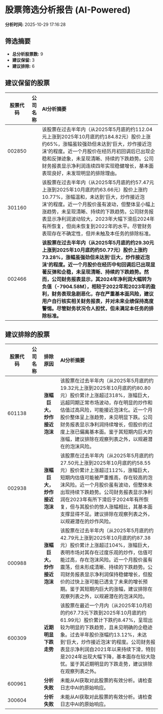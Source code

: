 # 股票筛选分析报告 (AI-Powered)

**分析时间:** 2025-10-29 17:16:28

## 筛选摘要

- **总分析股票数:** 9
- **建议保留:** 3
- **建议排除:** 6

## 建议保留的股票

| 股票代码 | 公司名称 | AI分析摘要 |
|:---:|:---:|:---|
| 002850 |  | 该股票在过去半年内（从2025年5月底的约112.04元上涨到2025年10月底的约184.82元）股价上涨约65%，涨幅虽较强劲但未达到'巨大，炒作接近泡沫'的程度。近一个月股价在经历月初回调后已出现企稳和反弹迹象，未呈现清晰、持续的下跌趋势。公司财务报表显示净利润连续四年实现稳健增长，基本面表现良好，未发现明显的排除理由。 |
| 301160 |  | 该股票在过去半年内（从2025年5月底的约57.47元上涨到2025年10月底的约63.66元）股价上涨约10.77%，涨幅温和，未达到'巨大，炒作接近泡沫'的程度。近一个月股价虽有波动，但整体呈小幅上涨趋势，未呈现清晰、持续的下跌趋势。公司财务报表显示净利润波动较大，2023年大幅下滑后2024年有所恢复，但尚未恢复到2022年的水平。尽管财务表现存在不确定性，但并未触及本任务的排除标准。 |
| 002466 |  | **该股票在过去半年内（从2025年5月底的约29.30元上涨到2025年10月底的约50.77元）股价上涨约73.28%，涨幅虽强劲但未达到'巨大，炒作接近泡沫'的程度。近一个月股价在经历中旬回调后已出现显著反弹和企稳，未呈现清晰、持续的下跌趋势。然而，公司财务报表显示，其2024年净利润大幅转为负值（-7904.58M），相较于2022年和2023年的盈利，财务表现急剧恶化，存在严重基本面风险，建议用户自行核实相关财务报表，并对未来业绩保持高度警惕。尽管财务状况令人担忧，但未满足本任务的排除标准。** |

## 建议排除的股票

| 股票代码 | 公司名称 | 排除原因 | AI分析摘要 |
|:---:|:---:|:---:|:---|
| 601138 |  | **涨幅巨大，炒作接近泡沫** | 该股票在过去半年内（从2025年5月底的约19.32元上涨到2025年10月底的约80.80元）股价累计上涨超过318%，涨幅巨大，远超同期正常市场波动，存在明显的炒作和估值过高风险，可能接近泡沫化。近一个月股价整体呈上涨趋势，未见明显下跌。公司财务报表显示净利润持续增长，但股价的过度上涨已偏离基本面。鉴于其短期内巨大的涨幅，建议排除在观察列表之外，以规避潜在的泡沫风险。 |
| 002938 |  | **涨幅巨大，炒作接近泡沫** | 该股票在过去半年内（从2025年5月底的约27.50元上涨到2025年10月底的约58.55元）股价累计上涨超过112%，涨幅巨大，短期内估值可能被严重推高，存在较高的泡沫风险。近一个月股价虽有波动，但整体未出现持续下跌趋势。公司财务报表显示净利润在2023年有所下滑后于2024年有所恢复，但与其股价的惊人涨幅相比，其基本面支撑显得不足。建议排除在观察列表之外，以规避潜在的炒作风险。 |
| 000988 |  | **涨幅巨大，炒作接近泡沫** | 该股票在过去半年内（从2025年5月底的约42.79元上涨到2025年10月底的约87.38元）股价累计上涨超过104%，涨幅巨大，表明市场对其存在过度乐观的炒作，估值可能过高，存在泡沫风险。近一个月股价虽有震荡，但未形成清晰、持续的下跌趋势。公司财务报表显示净利润保持稳健增长，但股价的过快上涨可能已透支了未来的增长预期。鉴于其短期内巨大的涨幅，建议排除在观察列表之外，以规避潜在的泡沫风险。 |
| 600309 |  | **近期明显下跌走势** | 该股票在最近一个月内（从2025年10月初的约67.73元下跌到2025年10月底的约61.99元）股价累计下跌约8.47%，呈现出较为明显的下跌趋势，且未见明确的企稳迹象。过去半年股价涨幅约13.12%，未达到'巨大，炒作接近泡沫'的程度。公司财务报表显示净利润自2021年以来持续下滑，特别是2024年出现大幅下降，基本面存在较大隐忧。鉴于其近期明显的下跌走势，建议排除在观察列表之外。 |
| 600961 |  | **分析失败** | 未能从AI获取对此股票的有效分析。请检查日志中AI的原始响应。 |
| 300604 |  | **分析失败** | 未能从AI获取对此股票的有效分析。请检查日志中AI的原始响应。 |

